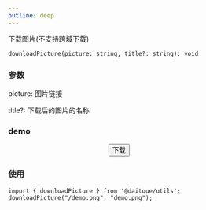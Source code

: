 ```yaml
---
outline: deep
---
```


下载图片(不支持跨域下载)
```
downloadPicture(picture: string, title?: string): void
```

### 参数
<p>picture: 图片链接</p>
<p>title?: 下载后的图片的名称</p>

### demo

<div class="demo">
    <img class="image" :src="link"></img>
    <button @click="handleDownload">下载</button>
</div>

<script lang="ts" setup>
    import { downloadPicture } from '../../lib/index.ts';
    import { ref, computed } from 'vue';
    window.downloadPicture = downloadPicture;
    const link = ref("/demo.png");

    function handleDownload(){
        downloadPicture(link.value, "demo.png");
    }
</script>

<style lang="less" scope>
    .image {
        width: 200px;
    }
</style>

### 使用
```
import { downloadPicture } from '@daitoue/utils';
downloadPicture("/demo.png", "demo.png");
```